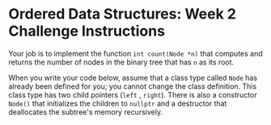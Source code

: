 # Ordered Data Structures: Week 2 Challenge Instructions

Your job is to implement the function `int count(Node *n)` that computes and returns the number of nodes in the binary tree that has `n` as its root.

When you write your code below, assume that a class type called `Node` has already been defined for you; you cannot change the class definition. This class type has two child pointers (`left` , `right`). There is also a constructor `Node()` that initializes the children to `nullptr` and a destructor that deallocates the subtree's memory recursively.

